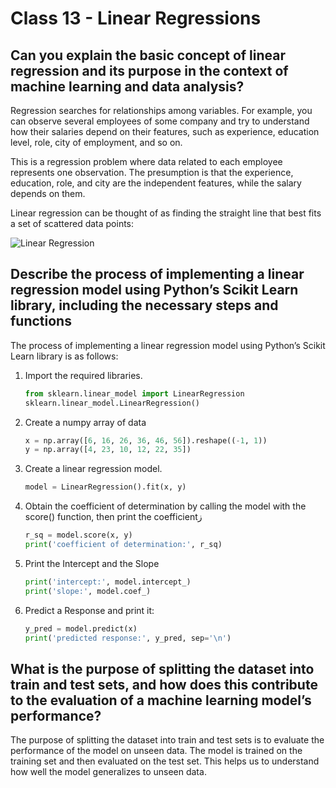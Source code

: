 # Class 13 - Linear Regressions

## Can you explain the basic concept of linear regression and its purpose in the context of machine learning and data analysis?

Regression searches for relationships among variables. For example, you can observe several employees of some company and try to understand how their salaries depend on their features, such as experience, education level, role, city of employment, and so on.

This is a regression problem where data related to each employee represents one observation. The presumption is that the experience, education, role, and city are the independent features, while the salary depends on them.

Linear regression can be thought of as finding the straight line that best fits a set of scattered data points:

![Linear Regression](https://upload.wikimedia.org/wikipedia/commons/thumb/3/3a/Linear_regression.svg/1200px-Linear_regression.svg.png)

## Describe the process of implementing a linear regression model using Python’s Scikit Learn library, including the necessary steps and functions

The process of implementing a linear regression model using Python’s Scikit Learn library is as follows:

1. Import the required libraries.

    ```python
    from sklearn.linear_model import LinearRegression
    sklearn.linear_model.LinearRegression()
    ```

2. Create a numpy array of data

    ```python
    x = np.array([6, 16, 26, 36, 46, 56]).reshape((-1, 1))
    y = np.array([4, 23, 10, 12, 22, 35])
    ```

3. Create a linear regression model.

    ```python
    model = LinearRegression().fit(x, y)
    ```

4. Obtain the coefficient of determination by calling the model with the score() function, then print the coefficientز

    ```python
    r_sq = model.score(x, y)
    print('coefficient of determination:', r_sq)
    ```

5. Print the Intercept and the Slope

    ```python
    print('intercept:', model.intercept_)
    print('slope:', model.coef_)
    ```

6. Predict a Response and print it:

    ```python
    y_pred = model.predict(x)
    print('predicted response:', y_pred, sep='\n')
    ```

## What is the purpose of splitting the dataset into train and test sets, and how does this contribute to the evaluation of a machine learning model’s performance?

The purpose of splitting the dataset into train and test sets is to evaluate the performance of the model on unseen data. The model is trained on the training set and then evaluated on the test set. This helps us to understand how well the model generalizes to unseen data.
